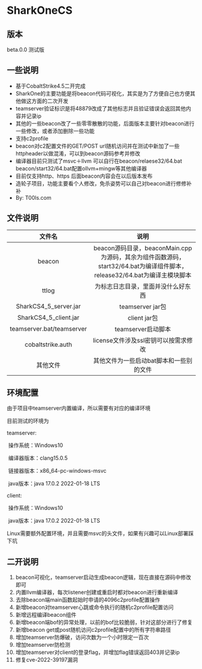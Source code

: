 # SharkOneCS

## 版本

beta.0.0 测试版

## 一些说明

- 基于CobaltStrike4.5二开完成
- SharkOne的主要功能是将beacon代码可视化，其实是为了方便自己也方便其他做这方面的二次开发
- teamserver验证标识是将48879改成了其他标志并且验证错误会返回其他内容并记录ip
- 其他的一些beacon改了一些零零散散的功能，后面版本主要针对beacon进行一些修改，或者添加删除一些功能
- 支持c2profile
- beacon对c2配置文件的GET/POST url随机访问并在测试中新加了一些httpheader以做混淆，可以到beacon源码参考并修改
- 编译器目前只测试了msvc＋llvm 可以自行在beacon/relaese32/64.bat beacon/start32/64.bat配置ollvm+mingw等其他编译器
- 目前仅支持http、https 后面beacon内容会在以后版本发布
- 造轮子项目，功能主要看个人修改，免杀姿势可以自己对beacon进行修修补补
- By: T00ls.com

## 文件说明

|          文件名           |                             说明                             |
| :-----------------------: | :----------------------------------------------------------: |
|          beacon           | beacon源码目录，beaconMain.cpp为源码，其余为组件函数源码，start32/64.bat为编译组件脚本，release32/64.bat为编译主模块脚本 |
|           ttlog           |              为标志日志目录，里面并没什么好东西              |
|   SharkCS4_5_server.jar   |                       teamserver jar包                       |
|   SharkCS4_5_client.jar   |                         client jar包                         |
| teamserver.bat/teamserver |                      teamserver启动脚本                      |
|     cobaltstrike.auth     |             license文件涉及ssl密钥可以按需求修改             |
|         其他文件          |           其他文件为一些启动bat脚本和一些别的文件            |



## 环境配置

由于项目中teamserver内置编译，所以需要有对应的编译环境

目前测试的环境为

teamserver:

​	操作系统：Windows10

​	编译器版本：clang15.0.5

​	链接器版本：x86_64-pc-windows-msvc

​	java版本：java 17.0.2 2022-01-18 LTS

client:

​	操作系统：Windows10

​	java版本：java 17.0.2 2022-01-18 LTS

Linux需要额外配置环境，并且需要msvc的头文件，如果有兴趣可以Linux部署踩下坑

## 二开说明

1. beacon可视化，teamserver启动生成beacon逻辑，现在直接在源码中修改即可
2. 内置llvm编译器，每次listener创建或重启时都对beacon进行重新编译
3. 去除beacon端main函数起始时申请的4096c2profile配置操作
4. 新增beacon对teamserver心跳或命令执行的随机c2profile配置访问
5. 新增远程编译beacon组件
6. 新增beacon端bof的异常处理，以前的bof比较脆弱，针对这部分进行了修复
7. 新增beacon get或post随机访问c2profile配置中的所有字符串路径
8. 增加teamserver防爆破，访问次数为一个小时限定一百次
9. 增加teamserver防检测
10. 增加teamserver对client的登录flag，并增加flag错误返回403并记录ip
11. 修复cve-2022-39197漏洞
